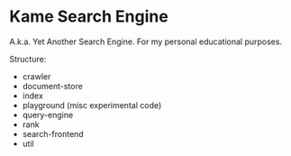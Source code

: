 Kame Search Engine
==================

A.k.a. Yet Another Search Engine. For my personal educational purposes.

Structure:
* crawler
* document-store
* index
* playground (misc experimental code)
* query-engine
* rank
* search-frontend
* util
